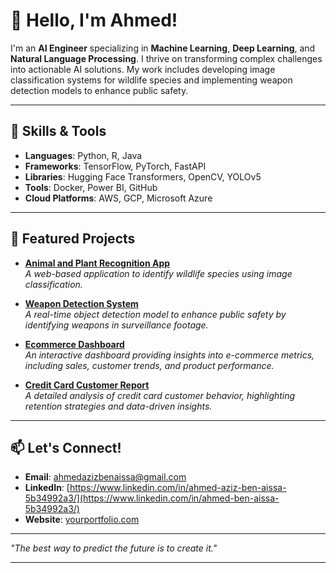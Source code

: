 # 👋 Hello, I'm Ahmed!

I'm an **AI Engineer** specializing in **Machine Learning**, **Deep Learning**, and **Natural Language Processing**. I thrive on transforming complex challenges into actionable AI solutions. My work includes developing image classification systems for wildlife species and implementing weapon detection models to enhance public safety.

---

## 🔧 Skills & Tools

- **Languages**: Python, R, Java
- **Frameworks**: TensorFlow, PyTorch, FastAPI
- **Libraries**: Hugging Face Transformers, OpenCV, YOLOv5
- **Tools**: Docker, Power BI, GitHub
- **Cloud Platforms**: AWS, GCP, Microsoft Azure

---

## 📂 Featured Projects

- [**Animal and Plant Recognition App**](https://github.com/zaizou1003/Animal_and_Plant-Recognition)  
  _A web-based application to identify wildlife species using image classification._

- [**Weapon Detection System**](https://github.com/zaizou1003/knife_Gun_Detection)  
  _A real-time object detection model to enhance public safety by identifying weapons in surveillance footage._

- [**Ecommerce Dashboard**](https://github.com/zaizou1003/Ecommerce_Dashboard)  
  _An interactive dashboard providing insights into e-commerce metrics, including sales, customer trends, and product performance._

- [**Credit Card Customer Report**](https://github.com/zaizou1003/Credit_Card_Customer_Report)  
  _A detailed analysis of credit card customer behavior, highlighting retention strategies and data-driven insights._

---

## 📫 Let's Connect!

- **Email**: [ahmedazizbenaissa@gmail.com](mailto:ahmedazizbenaissa@gmail.com)
- **LinkedIn**: [https://www.linkedin.com/in/ahmed-aziz-ben-aissa-5b34992a3/](https://www.linkedin.com/in/ahmed-ben-aissa-5b34992a3/)
- **Website**: [yourportfolio.com](https://yourportfolio.com)

---

_"The best way to predict the future is to create it."_

---

